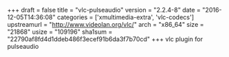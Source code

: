 +++
draft = false
title = "vlc-pulseaudio"
version = "2.2.4-8"
date = "2016-12-05T14:36:08"
categories = ['xmultimedia-extra', 'vlc-codecs']
upstreamurl = "http://www.videolan.org/vlc/"
arch = "x86_64"
size = "21868"
usize = "109196"
sha1sum = "22790af8fd4d1ddeb486f3ecef91b6da3f7b70cd"
+++
vlc plugin for pulseaudio